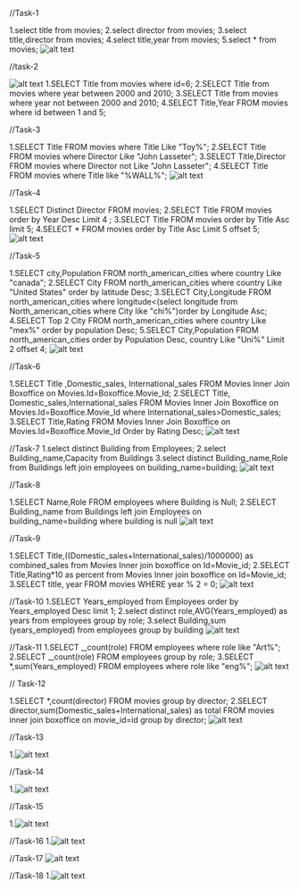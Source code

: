 //Task-1

1.select title from movies;
2.select director from movies;
3.select title,director from movies;
4.select title,year from movies;
5.select \* from movies;
![alt text](<Screenshot (11).png>)

//task-2

![alt text](<Screenshot (13).png>)
1.SELECT Title from movies where id=6;
2.SELECT Title from movies where year between 2000 and 2010;
3.SELECT Title from movies where year not between 2000 and 2010;
4.SELECT Title,Year FROM movies where id between 1 and 5;

//Task-3

1.SELECT Title FROM movies where Title Like "Toy%";
2.SELECT Title FROM movies where Director Like "John Lasseter";
3.SELECT Title,Director FROM movies where Director not Like "John Lasseter";
4.SELECT Title FROM movies where Title like "%WALL%";
![alt text](<Screenshot (14).png>)

//Task-4

1.SELECT Distinct Director FROM movies;
2.SELECT Title FROM movies order by Year Desc Limit 4 ;
3.SELECT Title FROM movies order by Title Asc limit 5;
4.SELECT \* FROM movies order by Title Asc Limit 5 offset 5;
![alt text](<Screenshot (15).png>)

//Task-5

1.SELECT city,Population FROM north_american_cities where country Like "canada";
2.SELECT City FROM north_american_cities where country Like "United States" order by latitude Desc;
3.SELECT City,Longitude FROM north_american_cities where longitude<(select longitude from North_american_cities where City like "chi%")order by Longitude Asc;
4.SELECT Top 2 City FROM north_american_cities where country Like "mex%" order by population Desc;
5.SELECT City,Population FROM north_american_cities order by Population Desc, country Like "Uni%" Limit 2 offset 4;
![alt text](<Screenshot (16).png>)

//Task-6

1.SELECT Title ,Domestic_sales, International_sales FROM Movies Inner Join Boxoffice on Movies.Id=Boxoffice.Movie_Id;
2.SELECT Title, Domestic_sales,International_sales FROM Movies Inner Join Boxoffice on Movies.Id=Boxoffice.Movie_Id where International_sales>Domestic_sales;
3.SELECT Title,Rating FROM Movies Inner Join Boxoffice on Movies.Id=Boxoffice.Movie_Id Order by Rating Desc;
![alt text](<Screenshot (17).png>)

//Task-7
1.select distinct Building from Employees;
2.select Building_name,Capacity from Buildings
3.select distinct Building_name,Role from Buildings left join employees on building_name=building;
![alt text](<Screenshot (20).png>)

//Task-8

1.SELECT Name,Role FROM employees where Building is Null;
2.SELECT Building_name from Buildings left join Employees on building_name=building where building is null
![alt text](<Screenshot (21).png>)

//Task-9

1.SELECT Title,((Domestic_sales+International_sales)/1000000) as combined_sales from Movies Inner join boxoffice on Id=Movie_id;
2.SELECT Title,Rating\*10 as percent from Movies Inner join boxoffice on Id=Movie_id;
3.SELECT title, year
FROM movies
WHERE year % 2 = 0;
![alt text](<Screenshot (22).png>)

//Task-10
1.SELECT Years_employed from Employees order by Years_employed Desc limit 1;
2.select distinct role,AVG(Years_employed) as years from employees group by role;
3.select Building,sum (years_employed) from employees group by building
![alt text](<Screenshot (23).png>)

//Task-11
1.SELECT _,count(role) FROM employees where role like "Art%";
2.SELECT _,count(role) FROM employees group by role;
3.SELECT \*,sum(Years_employed) FROM employees where role like "eng%";
![alt text](<Screenshot (24).png>)

// Task-12

1.SELECT \*,count(director) FROM movies group by director;
2.SELECT director,sum(Domestic_sales+International_sales) as total FROM movies inner join boxoffice on movie_id=id group by director;
![alt text](<Screenshot (25).png>)

//Task-13

1.![alt text](<Screenshot (26).png>)

//Task-14

1.![alt text](<Screenshot (27).png>)

//Task-15

1.![alt text](<Screenshot (28).png>)

//Task-16 1.![alt text](<Screenshot (29).png>)

//Task-17
![alt text](<Screenshot (30).png>)

//Task-18 1.![alt text](<Screenshot (31).png>)
